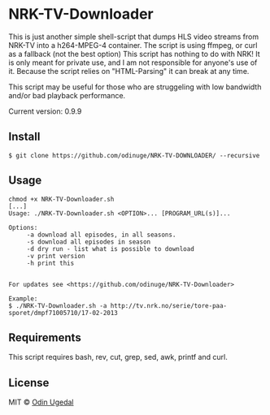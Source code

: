 # NRK-TV-Downloader
This is just another simple shell-script that dumps HLS video streams from NRK-TV into a h264-MPEG-4 container.
The script is using ffmpeg, or curl as a fallback (not the best option)
This script has nothing to do with NRK!
It is only meant for private use, and I am not responsible for anyone's use of it.
Because the script relies on "HTML-Parsing" it can break at any time.

This script may be useful for those who are struggeling with low bandwidth and/or bad playback performance.

Current version: 0.9.9

## Install
    $ git clone https://github.com/odinuge/NRK-TV-DOWNLOADER/ --recursive


## Usage


    chmod +x NRK-TV-Downloader.sh
    [...]
    Usage: ./NRK-TV-Downloader.sh <OPTION>... [PROGRAM_URL(s)]...

    Options:
         -a download all episodes, in all seasons.
         -s download all episodes in season
         -d dry run - list what is possible to download
         -v print version
         -h print this


    For updates see <https://github.com/odinuge/NRK-TV-Downloader>

    Example:
    $ ./NRK-TV-Downloader.sh -a http://tv.nrk.no/serie/tore-paa-sporet/dmpf71005710/17-02-2013

## Requirements
This script requires bash, rev, cut, grep, sed, awk, printf and curl.

## License
MIT © [Odin Ugedal](https://ugedal.com)
